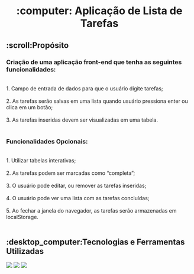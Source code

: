 <h1 align="center">	:computer: Aplicação de Lista de Tarefas</h1>
<h2>:scroll:Propósito</h2>
  <h3><b>Criação de uma aplicação front-end que tenha as seguintes funcionalidades: </b><br></h3>
   <br>
       1. Campo de entrada de dados para que o usuário digite tarefas;<br><br>
       2. As tarefas serão salvas em uma lista quando usuário pressiona enter ou clica em um botão;<br><br>
       3. As tarefas inseridas devem ser visualizadas em uma tabela.<br><br>  
   <h3><b>Funcionalidades Opcionais: </b><br></h3>
     <br>
       1. Utilizar tabelas interativas;<br><br>
       2. As tarefas podem ser marcadas como “completa”;<br><br>
       3. O usuário pode editar, ou remover as tarefas inseridas;<br><br>
       4. O usuário pode ver uma lista com as tarefas concluídas;<br><br>
       5. Ao fechar a janela do navegador, as tarefas serão armazenadas em localStorage.<br><br>
  <h2>:desktop_computer:Tecnologias e Ferramentas Utilizadas</h2>
  <p>
    <img src="https://img.shields.io/badge/HTML5-E34F26?style=for-the-badge&logo=html5&logoColor=white"/>
    <img src="https://img.shields.io/badge/CSS3-1572B6?style=for-the-badge&logo=css3&logoColor=white"/>
    <img src="https://img.shields.io/badge/React-20232A?style=for-the-badge&logo=react&logoColor=61DAFB"/>
  </p>
